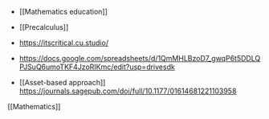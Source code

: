 - [[Mathematics education]]
- [[Precalculus]]

- https://itscritical.cu.studio/

- https://docs.google.com/spreadsheets/d/1QmMHLBzoD7_gwqP6t5DDLQPJSuQ6umoTKF4JzoRIKmc/edit?usp=drivesdk

- [[Asset-based approach]] https://journals.sagepub.com/doi/full/10.1177/01614681221103958

[[Mathematics]]
